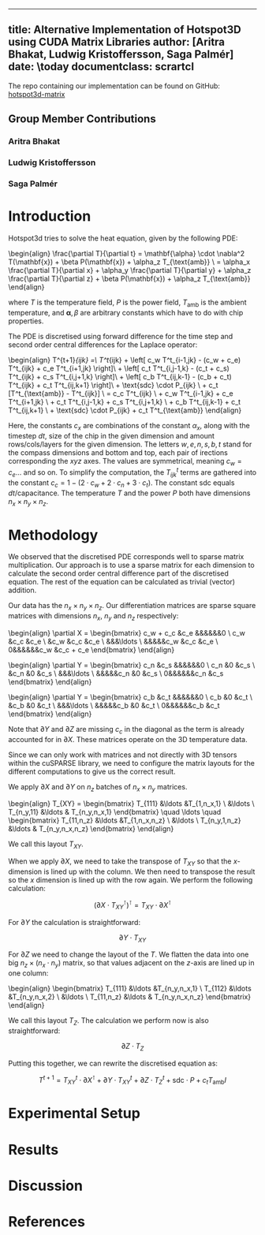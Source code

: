 <!---
Compile to PDF
> pandoc report.md -o report.pdf -Vcolorlinks=true
Compile to .tex
> pandoc report.md -o report.tex
-->
---
title: Alternative Implementation of Hotspot3D using CUDA Matrix Libraries
author: [Aritra Bhakat, Ludwig Kristoffersson, Saga Palmér]
date: \today
documentclass: scrartcl
---

The repo containing our implementation can be found on GitHub: [hotspot3d-matrix](https://github.com/arrebarritra/hotspot3d-matrix)


<!---
A summary of each group member's contributions
-->
## Group Member Contributions

### Aritra Bhakat


### Ludwig Kristoffersson


### Saga Palmér

<!---
Introduction. Provide some background on the performed problem
-->
# Introduction

Hotspot3d tries to solve the heat equation, given by the following PDE:

\begin{align}
    \frac{\partial T}{\partial t} = \mathbf{\alpha} \cdot \nabla^2 T(\mathbf{x}) + \beta P(\mathbf{x}) + \alpha_z T_{\text{amb}} \\
    = \alpha_x \frac{\partial T}{\partial x} + \alpha_y \frac{\partial T}{\partial y} + \alpha_z \frac{\partial T}{\partial z} + \beta P(\mathbf{x}) + \alpha_z T_{\text{amb}}
\end{align}

where $T$ is the temperature field, $P$ is the power field, $T_{\text{amb}}$ is the ambient temperature, and $\mathbf{\alpha}, \beta$ are arbitrary constants which have to do with chip properties.

The PDE is discretised using forward difference for the time step and second order central differences for the Laplace operator:

\begin{align}
    T^{t+1}_{ijk} =\\
    T^t_{ijk}
    + \left[ c_w T^t_{i-1,jk} - (c_w + c_e) T^t_{ijk} + c_e T^t_{i+1,jk} \right]\\
    + \left[ c_t T^t_{i,j-1,k} - (c_t + c_s) T^t_{ijk} + c_s T^t_{i,j+1,k} \right]\\
    + \left[ c_b T^t_{ij,k-1} - (c_b + c_t) T^t_{ijk} + c_t T^t_{ij,k+1} \right]\\
    + \text{sdc} \cdot P_{ijk} \\
    + c_t [T^t_{\text{amb}} - T^t_{ijk}] \\
    = c_c T^t_{ijk} \\
    + c_w T^t_{i-1,jk} + c_e T^t_{i+1,jk} \\
    + c_t T^t_{i,j-1,k} + c_s T^t_{i,j+1,k} \\
    + c_b T^t_{ij,k-1} + c_t T^t_{ij,k+1} \\
    + \text{sdc} \cdot P_{ijk} + c_t T^t_{\text{amb}}
\end{align}

Here, the constants $c_x$ are combinations of the constant $\alpha_x$, along with the timestep $dt$, size of the chip in the given dimension and amount rows/cols/layers for the given dimension. The letters $w,e,n,s,b,t$ stand for the compass dimensions and bottom and top, each pair of irections corresponding the $xyz$ axes. The values are symmetrical, meaning $c_w = c_e \ldots$ and so on. To simplify the computation, the $T^t_{ijk}$ terms are gathered into the constant $c_c = 1 - (2 \cdot c_w + 2 \cdot c_n + 3 \cdot c_t)$. The constant $\text{sdc}$ equals $dt / \text{capacitance}$. The temperature $T$ and the power $P$ both have dimensions $n_x \times n_y \times n_z$.

<!---
Methodology. Explain all the different steps in your implementation 
-->
# Methodology

We observed that the discretised PDE corresponds well to sparse matrix multiplication. Our approach is to use a sparse matrix for each dimension to calculate the second order central difference part of the discretised equation. The rest of the equation can be calculated as trivial (vector) addition.

Our data has the $n_x \times n_y \times n_z$. Our differentiation matrices are sparse square matrices with dimensions $n_x$, $n_y$ and $n_z$ respectively:

\begin{align}
    \partial X =
    \begin{bmatrix}
    c_w + c_c   &c_e    &&&&&&0 \\
    c_w     &c_c   &c_e \\
    &c_w    &c_c    &c_e \\
    &&&\ldots \\
    &&&&&c_w    &c_c   &c_e \\
    0&&&&&&c_w   &c_c + c_e
    \end{bmatrix}
\end{align}

\begin{align}
    \partial Y =
    \begin{bmatrix}
    c_n   &c_s    &&&&&&0 \\
    c_n     &0   &c_s \\
    &c_n    &0    &c_s \\
    &&&\ldots \\
    &&&&&c_n    &0   &c_s \\
    0&&&&&&c_n   &c_s
    \end{bmatrix}
\end{align}

\begin{align}
    \partial Y =
    \begin{bmatrix}
    c_b   &c_t    &&&&&&0 \\
    c_b     &0   &c_t \\
    &c_b    &0    &c_t \\
    &&&\ldots \\
    &&&&&c_b    &0   &c_t \\
    0&&&&&&c_b   &c_t
    \end{bmatrix}
\end{align}

Note that $\partial Y$ and $\partial Z$ are missing $c_c$ in the diagonal as the term is already accounted for in $\partial X$. These matrices operate on the 3D temperature data.

Since we can only work with matrices and not directly with 3D tensors within the cuSPARSE library, we need to configure the matrix layouts for the different computations to give us the correct result.

We apply $\partial X$ and $\partial Y$ on $n_z$ batches of $n_x \times n_y$ matrices.

\begin{align}
    T_{XY} =
    \begin{bmatrix}
    T_{111} &\ldots &T_{1,n_x,1} \\
    &\ldots \\
    T_{n_y,11} &\ldots & T_{n_y,n_x,1}
    \end{bmatrix}
    \quad
    \ldots
    \quad
    \begin{bmatrix}
    T_{11,n_z} &\ldots &T_{1,n_x,n_z} \\
    &\ldots \\
    T_{n_y,1,n_z} &\ldots & T_{n_y,n_x,n_z}
    \end{bmatrix}
\end{align}

We call this layout $T_{XY}$.

When we apply $\partial X$, we need to take the transpose of $T_{XY}$ so that the $x$-dimension is lined up with the column. We then need to transpose the result so the $x$ dimension is lined up with the row again. We perform the following calculation:

$$
\left( \partial X \cdot T^{\intercal}_{XY} \right)^{\intercal} =  T_{XY} \cdot\partial X^{\intercal}
$$

For $\partial Y$ the calculation is straightforward:

$$
\partial Y \cdot T_{XY}
$$

For $\partial Z$ we need to change the layout of the $T$. We flatten the data into one big $n_z \times (n_x \cdot n_y)$ matrix, so that values adjacent on the $z$-axis are lined up in one column:

\begin{align}
    \begin{bmatrix}
    T_{111} &\ldots &T_{n_y,n_x,1} \\
    T_{112} &\ldots &T_{n_y,n_x,2} \\
    &\ldots \\
    T_{11,n_z} &\ldots & T_{n_y,n_x,n_z}
    \end{bmatrix}
\end{align}

We call this layout $T_Z$. The calculation we perform now is also straightforward:

$$
\partial Z \cdot T_{Z}
$$

Putting this together, we can rewrite the discretised equation as:

$$
T^{t+1} = T^{t}_{XY} \cdot \partial X^{\intercal} + \partial Y \cdot T^{t}_{XY} + \partial Z \cdot T^t_Z + \text{sdc} \cdot P + c_t T_{\text{amb}} I
$$

<!---

TODO: Write how we implement this in practice
- Ping pong buffers
- Matrix layouts
- Using column major format to rewrite T_row * dX_row^T -> dX_col * T_col (see cusparseSpMM docs)
- cublasSaxpy for adding sdc * P
- kernel for adding ct * T_amb
- Write about implementation oriented things that might affect performance, ex. unified memory

-->

<!---
Experimental Setup. Describe the GPU platform (both software and hardware) you used for your project and the tools you used.
-->
# Experimental Setup


<!---
Results. Present the validation tests, together with performance/profiling results.
-->
# Results


<!---
Discussion and Conclusion. Discuss the performance results critically. Describe the challenges and limitations of your work and future works if you are given more time. If optimizations are included, discuss the optimization and their performance result.
-->
# Discussion


<!---
References. Provide a list of articles and books you consulted for preparing the project.
-->
# References

